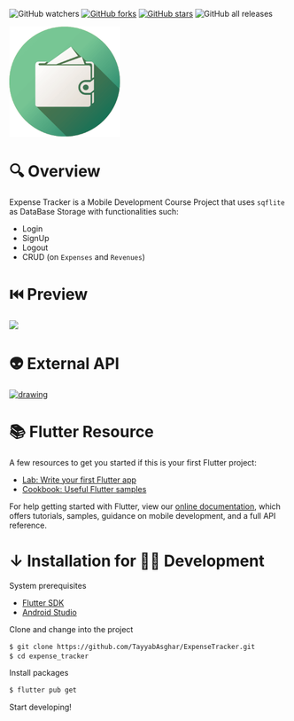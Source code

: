 ![GitHub watchers](https://img.shields.io/github/watchers/TayyabAsghar/ExpenseTracker?style=social)
[![GitHub forks](https://img.shields.io/github/forks/TayyabAsghar/ExpenseTracker?logo=github&style=social)](https://github.com/TayyabAsghar/MAD-Sem6/network)
[![GitHub stars](https://img.shields.io/github/stars/TayyabAsghar/ExpenseTracker?logo=github&style=social)](https://github.com/TayyabAsghar/ExpenseTracker/stargazers)
![GitHub all releases](https://img.shields.io/github/downloads/TayyabAsghar/ExpenseTrackers/total?logo=github&style=social)

<a href= "https://github.com/TayyabAsghar/https://github.com/TayyabAsghar/ExpenseTracker/blob/master/assets/icons/logo.png">
<img src="assets/icons/logo.png" alt="drawing" width="200"/>
</a>

# 🔍 Overview

Expense Tracker is a Mobile Development Course Project that uses `sqflite` as DataBase Storage with functionalities such:

- Login
- SignUp
- Logout
- CRUD (on `Expenses` and `Revenues`)

# ⏮️ Preview

![][preview]

# 👽 External API

<a href="https://source.unsplash.com">
<img src="https://images.unsplash.com/photo-1549706844-30ea8cad811b?ixid=MnwxMjA3fDB8MHxwaG90by1wYWdlfHx8fGVufDB8fHx8&ixlib=rb-1.2.1&auto=format&fit=crop&w=889&q=80" alt="drawing" width="1000" height="300"/></a>

# 📚 Flutter Resource

A few resources to get you started if this is your first Flutter project:

- [Lab: Write your first Flutter app](https://flutter.dev/docs/get-started/codelab)
- [Cookbook: Useful Flutter samples](https://flutter.dev/docs/cookbook)

For help getting started with Flutter, view our [online documentation](https://flutter.dev/docs), which offers tutorials, samples, guidance on mobile development, and a full API reference.

# ↓ Installation for 🐱‍💻 Development

System prerequisites

- [Flutter SDK][fsdk]
- [Android Studio][astudio]

Clone and change into the project

```sh
$ git clone https://github.com/TayyabAsghar/ExpenseTracker.git
$ cd expense_tracker
```

Install packages

```sh
$ flutter pub get
```

Start developing!

[fsdk]: https://flutter.dev/docs/get-started/install
[astudio]: https://developer.android.com/studio
[preview]: assets/gifs/preview.gif
